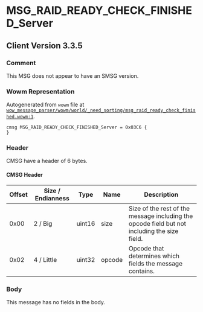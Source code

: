 # MSG_RAID_READY_CHECK_FINISHED_Server

## Client Version 3.3.5

### Comment

This MSG does not appear to have an SMSG version.

### Wowm Representation

Autogenerated from `wowm` file at [`wow_message_parser/wowm/world/_need_sorting/msg_raid_ready_check_finished.wowm:1`](https://github.com/gtker/wow_messages/tree/main/wow_message_parser/wowm/world/_need_sorting/msg_raid_ready_check_finished.wowm#L1).
```rust,ignore
cmsg MSG_RAID_READY_CHECK_FINISHED_Server = 0x03C6 {
}
```
### Header

CMSG have a header of 6 bytes.

#### CMSG Header

| Offset | Size / Endianness | Type   | Name   | Description |
| ------ | ----------------- | ------ | ------ | ----------- |
| 0x00   | 2 / Big           | uint16 | size   | Size of the rest of the message including the opcode field but not including the size field.|
| 0x02   | 4 / Little        | uint32 | opcode | Opcode that determines which fields the message contains.|

### Body

This message has no fields in the body.

